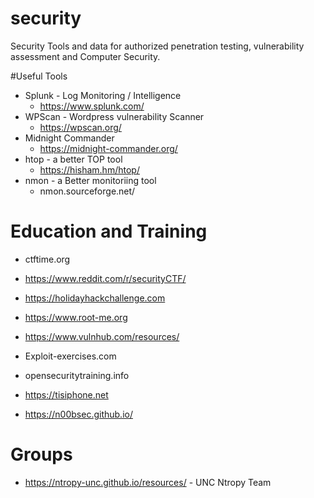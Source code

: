 # security
Security Tools and data for authorized penetration testing, vulnerability assessment and Computer Security.

#Useful Tools

* Splunk - Log Monitoring / Intelligence
  * https://www.splunk.com/
* WPScan - Wordpress vulnerability Scanner
  * https://wpscan.org/
* Midnight Commander
  * https://midnight-commander.org/
* htop - a better TOP tool
  * https://hisham.hm/htop/
* nmon - a Better monitoriing tool
  * nmon.sourceforge.net/

# Education and  Training 

* ctftime.org

* https://www.reddit.com/r/securityCTF/

* https://holidayhackchallenge.com

* https://www.root-me.org

* https://www.vulnhub.com/resources/

* Exploit-exercises.com

* opensecuritytraining.info

* https://tisiphone.net

* https://n00bsec.github.io/


# Groups 

* https://ntropy-unc.github.io/resources/ - UNC Ntropy Team 